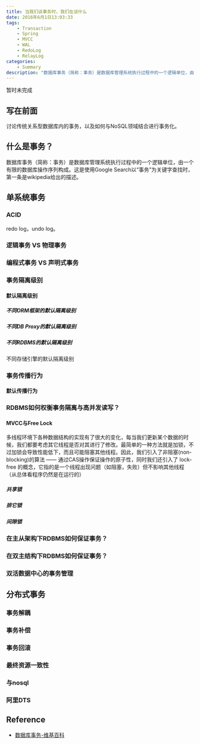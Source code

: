 ```yaml
---
title: 当我们谈事务时，我们在谈什么
date: 2016年6月1日13:03:33
tags:
    - Transaction
    - Spring
    - MVCC
    - WAL
    - RedoLog
    - RelayLog
categories:
    - Summary
description: "数据库事务（简称：事务）是数据库管理系统执行过程中的一个逻辑单位，由一个有限的数据库操作序列构成。"
---
```


暂时未完成

## 写在前面

讨论传统关系型数据库内的事务，以及如何与NoSQL领域结合进行事务化。

## 什么是事务？

数据库事务（简称：事务）是数据库管理系统执行过程中的一个逻辑单位，由一个有限的数据库操作序列构成。这是使用Google Search以“事务”为关键字查找时，第一条是wikipedia给出的描述。

## 单系统事务

### ACID

redo log，undo log。

### 逻辑事务 VS 物理事务

### 编程式事务 VS 声明式事务


### 事务隔离级别

#### 默认隔离级别

##### 不同ORM框架的默认隔离级别

##### 不同DB Proxy的默认隔离级别

##### 不同RDBMS的默认隔离级别

不同存储引擎的默认隔离级别

### 事务传播行为

#### 默认传播行为

### RDBMS如何权衡事务隔离与高并发读写？

#### MVCC与Free Lock

多线程环境下各种数据结构的实现有了很大的变化，每当我们更新某个数据的时候，我们都要考虑其它线程是否对其进行了修改。最简单的一种方法就是加锁，不过加锁会导致性能低下，而且可能阻塞其他线程。因此，我们引入了非阻塞(non-blocking)的算法 —— 通过CAS操作保证操作的原子性，同时我们还引入了 lock-free 的概念，它指的是一个线程出现问题（如阻塞，失败）但不影响其他线程（从总体看程序仍然是在运行的）

##### 共享锁

##### 排它锁

##### 间隙锁

### 在主从架构下RDBMS如何保证事务？

### 在双主结构下RDBMS如何保证事务？

### 双活数据中心的事务管理

## 分布式事务

### 事务解耦

### 事务补偿

### 事务回滚

### 最终资源一致性

### 与nosql

### 阿里DTS

## Reference

- [数据库事务-维基百科](https://zh.wikipedia.org/wiki/%E6%95%B0%E6%8D%AE%E5%BA%93%E4%BA%8B%E5%8A%A1)